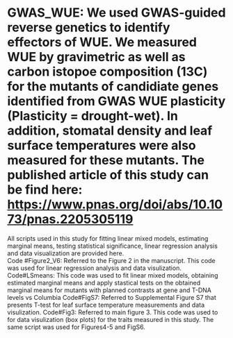 # GWAS_WUE: We used GWAS-guided reverse genetics to identify effectors of WUE. We measured WUE by gravimetric as well as carbon istopoe composition (13C) for the mutants of candidiate genes identified from GWAS WUE plasticity (Plasticity = drought-wet). In addition, stomatal density and leaf surface temperatures were also measured for these mutants. The published article of this study can be find here: https://www.pnas.org/doi/abs/10.1073/pnas.2205305119
All scripts used in this study for fitting linear mixed models, estimating marginal means, testing statistical significance, linear regression analysis and data visualization are provided here.  
Code #Figure2_V6: Referred to the Figure 2 in the manuscript. This code was used for linear regression analysis and data visulization. 
Code#LSmeans: This code was used to fit linear mixed models, obtaining estimated marginal means and apply stastical tests on the obtained marginal means for mutants with planned contrasts at gene and T-DNA levels vs Columbia
Code#FigS7: Referred to Supplemental Figure S7 that presents T-test for leaf surface temperature measurements and data visulization.
Code#Fig3: Referred to main figure 3. This code was used to for data visulization (box plots) for the traits measured in this study. The same script was used for Figures4-5 and FigS6. 
